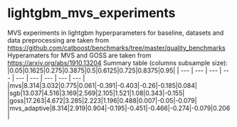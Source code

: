 # lightgbm_mvs_experiments
MVS experiments in lightgbm
hyperparameters for baseline, datasets and data preprocessing are taken from https://github.com/catboost/benchmarks/tree/master/quality_benchmarks
Hyperamaters for MVS and GOSS are taken from https://arxiv.org/abs/1910.13204
Summary table (columns subsample size):
|0.05|0.1625|0.275|0.3875|0.5|0.6125|0.725|0.8375|0.95|
| --- | --- | --- | --- | --- | --- | --- | --- | --- |
|mvs|8.314|3.032|0.775|0.061|-0.391|-0.403|-0.26|-0.185|0.084|
|sgb|13.037|4.516|3.169|2.569|2.105|1.521|1.08|0.343|-0.155|
|goss|17.263|4.672|3.285|2.223|1.196|0.488|0.007|-0.05|-0.079|
|mvs_adaptive|8.314|2.919|0.904|-0.195|-0.451|-0.466|-0.274|-0.079|0.206|

